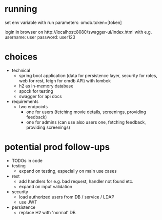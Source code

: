 # running
set env variable with run parameters: omdb.token=[token]

login in browser on http://localhost:8080/swagger-ui/index.html with e.g. 
  username: user
  password: user123


# choices
* technical
  * spring boot application (data for persistence layer, security for roles, web for rest, feign for omdb API) with lombok
  * h2 as in-memory database
  * spock for testing
  * swagger for api docs
* requirements
  * two endpoints
    * one for users (fetching movie details, screenings, providing feedback)
    * one for admins (can use also users one, fetching feedback, providing screenings)

# potential prod follow-ups
* TODOs in code
* testing
  * expand on testing, especially on main use cases 
* rest
  * add handlers for e.g. bad request, handler not found etc.
  * expand on input validation
* security
  * load authorized users from DB / service / LDAP
  * use JWT
* persistence
  * replace H2 with 'normal' DB
